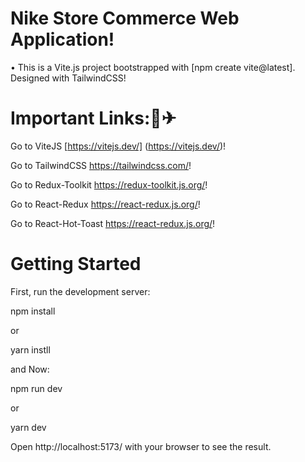 # Nike Store Commerce Web Application! 

• This is a Vite.js project bootstrapped with [npm create vite@latest]. Designed with TailwindCSS!

# Important Links:📢✈

Go to ViteJS [https://vitejs.dev/] (https://vitejs.dev/)!

Go to TailwindCSS https://tailwindcss.com/!

Go to Redux-Toolkit https://redux-toolkit.js.org/!

Go to React-Redux https://react-redux.js.org/!

Go to React-Hot-Toast https://react-redux.js.org/!

# Getting Started
First, run the development server:

npm install

 or
 
yarn instll

 and Now:

npm run dev

 or
 
yarn dev

Open http://localhost:5173/ with your browser to see the result.
